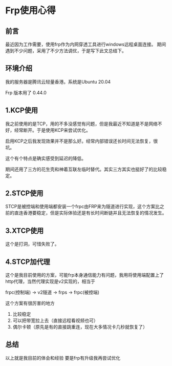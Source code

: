 # Frp使用心得

## 前言

最近因为工作需要，使用frp作为内网穿透工具进行windows远程桌面连接。
期间遇到不少问题，采用了不少方法调优，于是写下此文总结下。


## 环境介绍

我的服务器是腾讯云轻量香港。系统是Ubuntu 20.04

Frp 版本用了 0.44.0

## 1.KCP使用

我之前使用的是TCP，用的不多没感觉有问题，但是我最近不知道是不是网络不好，经常断开。于是使用KCP来尝试优化。

启用KCP之后我发现效果并不是那么好。经常内部错误还长时间无法恢复，很坑。

这个有个特点是确实感受到延迟的降低。

期间还用了三方的花生壳和神着互联左临时替代。其实三方其实也挺好了的比较稳定。


## 2.STCP使用

STCP是被控端和使用端都安装一个frpc由FRP来为隧道进行实现，这个方案比之前的直连香港要稳定，但是实际体验还是有长时间断链并且无法恢复的情况发生。

## 3.XTCP使用

这个是打洞，可惜失败了。

## 4.STCP加代理

这个是我目前使用的方案，可能frp本身通信能力有问题，我用将使用端配置上了http代理，当然代理实现是v2实现的，相当于

frpc(控制端) -> v2隧道 -> frps -> frpc(被控端)

这个方案有很厉害的地方
1. 比较稳定
2. 可以把带宽拉上去（直接远程看视频也可）
3. 偶尔卡顿（原先是有的直接跳重连，现在大多情况卡几秒就恢复了）


## 总结
以上就是我目前的体会和经验
要是frp有升级我再尝试优化